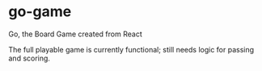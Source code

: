 # go-game
Go, the Board Game created from React

The full playable game is currently functional; still needs logic for passing and scoring. 
